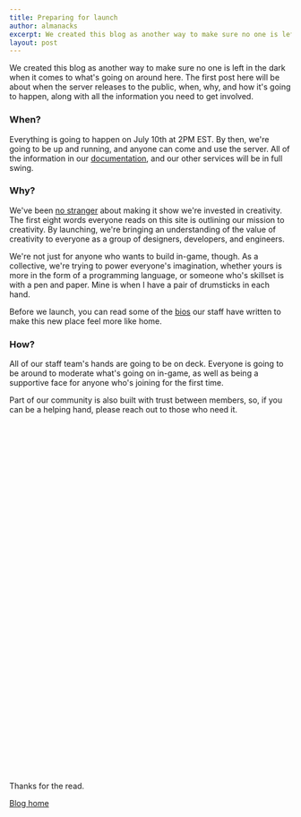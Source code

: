 ```yaml
---
title: Preparing for launch
author: almanacks
excerpt: We created this blog as another way to make sure no one is left in the dark when it comes to what's going on around here. The first post here will be about when the server releases to the public, when, why, and how it's going to happen, along with all the information you need to get involved.
layout: post
---
```


We created this blog as another way to make sure no one is left in the dark when it comes to what's going on around here. The first post here will be about when the server releases to the public, when, why, and how it's going to happen, along with all the information you need to get involved.

### When?
Everything is going to happen on July 10th at 2PM EST. By then, we're going to be up and running, and anyone can come and use the server. All of the information in our [documentation](../docs), and our other services will be in full swing.

### Why?
We've been [no stranger](../about) about making it show we're invested in creativity. The first eight words everyone reads on this site is outlining our mission to creativity. By launching, we're bringing an understanding of the value of creativity to everyone as a group of designers, developers, and engineers.

We're not just for anyone who wants to build in-game, though. As a collective, we're trying to power everyone's imagination, whether yours is more in the form of a programming language, or someone who's skillset is with a pen and paper. Mine is when I have a pair of drumsticks in each hand.

Before we launch, you can read some of the [bios](../team) our staff have written to make this new place feel more like home.

### How?
All of our staff team's hands are going to be on deck. Everyone is going to be around to moderate what's going on in-game, as well as being a supportive face for anyone who's joining for the first time.

Part of our community is also built with trust between members, so, if you can be a helping hand, please reach out to those who need it.

<section class="usa-hero" style="background-image: url('https://novelmc.net/assets/img/hero/h9qmclx8Hg.png'); margin-top: 5rem; margin-bottom: 6rem; position: relative; width: 70vw; height: 30rem;">
</section>

Thanks for the read.

<a class="usa-button usa-button" href="../blog">Blog home</a>
